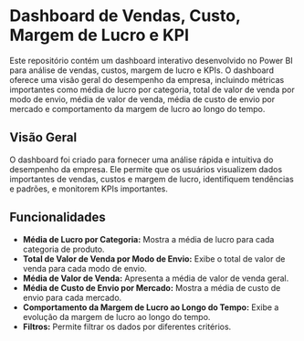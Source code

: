 # Dashboard de Vendas, Custo, Margem de Lucro e KPI

Este repositório contém um dashboard interativo desenvolvido no Power BI para análise de vendas, custos, margem de lucro e KPIs. O dashboard oferece uma visão geral do desempenho da empresa, incluindo métricas importantes como média de lucro por categoria, total de valor de venda por modo de envio, média de valor de venda, média de custo de envio por mercado e comportamento da margem de lucro ao longo do tempo.

## Visão Geral

O dashboard foi criado para fornecer uma análise rápida e intuitiva do desempenho da empresa. Ele permite que os usuários visualizem dados importantes de vendas, custos e margem de lucro, identifiquem tendências e padrões, e monitorem KPIs importantes.

## Funcionalidades

* **Média de Lucro por Categoria:** Mostra a média de lucro para cada categoria de produto.
* **Total de Valor de Venda por Modo de Envio:** Exibe o total de valor de venda para cada modo de envio.
* **Média de Valor de Venda:** Apresenta a média de valor de venda geral.
* **Média de Custo de Envio por Mercado:** Mostra a média de custo de envio para cada mercado.
* **Comportamento da Margem de Lucro ao Longo do Tempo:** Exibe a evolução da margem de lucro ao longo do tempo.
* **Filtros:** Permite filtrar os dados por diferentes critérios.

